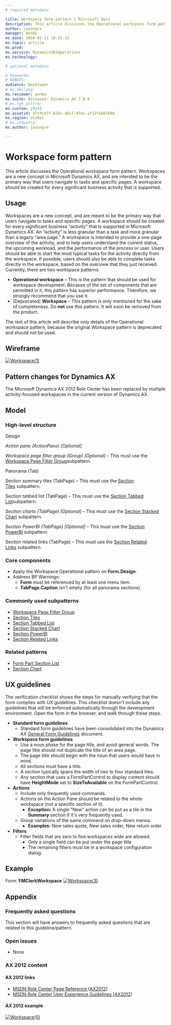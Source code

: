```yaml
---
# required metadata

title: Workspace form pattern | Microsoft Docs
description: This article discusses the Operational workspace form pattern. Workspaces are a new concept in Microsoft Dynamics AX, and are intended to be the primary way that users navigate to tasks and specific pages. A workspace should be created for every significant business activity that is supported.  
author: jasongre
manager: AnnBe
ms.date: 2016-01-11 18:33:33
ms.topic: article
ms.prod: 
ms.service: Dynamics365Operations
ms.technology: 

# optional metadata

# keywords: 
# ROBOTS: 
audience: Developer
# ms.devlang: 
ms.reviewer: annbe
ms.suite: Released- Dynamics AX 7.0.0
# ms.tgt_pltfrm: 
ms.custom: 29151
ms.assetid: 47c0c87f-62bc-48cf-97dc-af12fe66f690
ms.region: Global
# ms.industry: 
ms.author: jasongre

---
```


# Workspace form pattern

This article discusses the Operational workspace form pattern. Workspaces are a new concept in Microsoft Dynamics AX, and are intended to be the primary way that users navigate to tasks and specific pages. A workspace should be created for every significant business activity that is supported.  

Usage
-----

Workspaces are a new concept, and are meant to be the primary way that users navigate to tasks and specific pages. A workspace should be created for every significant business “activity” that is supported in Microsoft Dynamics AX. An “activity” is less granular than a task and more granular than a legacy “area page.” A workspace is intended to provide a one-page overview of the activity, and to help users understand the current status, the upcoming workload, and the performance of the process or user. Users should be able to start the most typical tasks for the activity directly from the workspace. If possible, users should also be able to complete tasks directly in the workspace, based on the overview that they just received. Currently, there are two workspace patterns:

-   **Operational workspace** – This is the pattern that should be used for workspace development. Because of the set of components that are permitted in it, this pattern has superior performance. Therefore, we strongly recommend that you use it.
-   (Deprecated) **Workspace** – This pattern is only mentioned for the sake of completeness. Do **not** use this pattern. It will soon be removed from the product.

The rest of this article will describe only details of the Operational workspace pattern, because the original Workspace pattern is deprecated and should not be used.

## Wireframe
[![Workspace(1)](./media/workspace1.png)](./media/workspace1.png)

## Pattern changes for Dynamics AX
The Microsoft Dynamics AX 2012 Role Center has been replaced by multiple activity-focused workspaces in the current version of Dynamics AX.

## Model
### High-level structure

Design

*Action pane (ActionPane) \[Optional\]*

*Workspace page filter group (Group) \[Optional\]* – This must use the [Workspace Page Filter Group](https://docs.microsoft.com/en-us/dynamics365/operations/dev-itpro/user-interface/workspace-filter-group-subpattern)subpattern.

Panorama (Tab)

Section summary tiles (TabPage) – This must use the [Section Tiles](https://docs.microsoft.com/en-us/dynamics365/operations/dev-itpro/user-interface/section-tiles-subpattern) subpattern.

Section tabbed list (TabPage) – This must use the [Section Tabbed List](https://docs.microsoft.com/en-us/dynamics365/operations/dev-itpro/user-interface/section-tabbed-list-subpattern)subpattern.

*Section charts (TabPage) \[Optional\]* – This must use the [Section Stacked Chart](https://docs.microsoft.com/en-us/dynamics365/operations/dev-itpro/user-interface/section-stacked-chart-subpattern) subpattern.

*Section PowerBI (TabPage) \[Optional\]* – This must use the [Section PowerBI](https://docs.microsoft.com/en-us/dynamics365/operations/dev-itpro/user-interface/section-powerbi-subpattern) subpattern.

Section related links (TabPage) – This must use the [Section Related Links](https://docs.microsoft.com/en-us/dynamics365/operations/dev-itpro/user-interface/section-related-links-subpattern) subpattern.

### Core components

-   Apply the Workspace Operational pattern on **Form.Design**.
-   Address BP Warnings:
    -   **Form** must be referenced by at least one menu item.
    -   **TabPage.Caption** isn't empty (for all panorama sections).

### Commonly used subpatterns

-   [Workspace Page Filter Group ](https://docs.microsoft.com/en-us/dynamics365/operations/dev-itpro/user-interface/workspace-filter-group-subpattern)
-   [Section Tiles](https://docs.microsoft.com/en-us/dynamics365/operations/dev-itpro/user-interface/section-tiles-subpattern)
-   [Section Tabbed List ](https://docs.microsoft.com/en-us/dynamics365/operations/dev-itpro/user-interface/section-tabbed-list-subpattern)
-   [Section Stacked Chart](https://docs.microsoft.com/en-us/dynamics365/operations/dev-itpro/user-interface/section-stacked-chart-subpattern)
-   [Section PowerBI](https://docs.microsoft.com/en-us/dynamics365/operations/dev-itpro/user-interface/section-powerbi-subpattern)
-   [Section Related Links](https://docs.microsoft.com/en-us/dynamics365/operations/dev-itpro/user-interface/section-related-links-subpattern)

### Related patterns

-   [Form Part Section List](https://docs.microsoft.com/en-us/dynamics365/operations/dev-itpro/user-interface/section-list-form-pattern)
-   [Section Chart](https://docs.microsoft.com/en-us/dynamics365/operations/dev-itpro/user-interface/section-chart-form-pattern)

## UX guidelines
The verification checklist shows the steps for manually verifying that the form complies with UX guidelines. This checklist doesn't include any guidelines that will be enforced automatically through the development environment. Open the form in the browser, and walk through these steps.

-   **Standard form guidelines**
    -   Standard form guidelines have been consolidated into the Dynamics AX [General Form Guidelines](https://docs.microsoft.com/en-us/dynamics365/operations/dev-itpro/user-interface/general-form-guidelines) document.
-   **Workspace form guidelines**
    -   Use a noun phase for the page title, and avoid general words. The page title should not duplicate the title of an area page.
    -   The page title should begin with the noun that users would have in mind.
    -   All sections must have a title.
    -   A section typically spans the width of two to four standard tiles.
    -   Any section that uses a FormPartControl to display content should have **HeightMode** set to **SizeToAvailable** on the FormPartControl.
-   **Actions**
    -   Include only frequently used commands.
    -   Actions on the Action Pane should be related to the whole workspace (not a specific section of it).
        -   **Exception:** A single "New" action can be put as a tile in the **Summary** section if it's very frequently used.
    -   Group variations of the same command on drop-down menus.
        -   **Examples:** New sales quote, New sales order, New return order
-   **Filters**
    -   Filter fields that are zero to five workspaces wide are allowed.
        -   Only a single field can be put under the page title
        -   The remaining filters must be in a workspace configuration dialog.

## Example
Form: **FMClerkWorkspace** [![Workspace(3)](./media/workspace3.png)](./media/workspace3.png)

## Appendix
### Frequently asked questions

This section will have answers to frequently asked questions that are related to this guideline/pattern.

### Open issues

-   None

### AX 2012 content

#### AX 2012 links

-   [MSDN Role Center Page Reference \[AX2012\]](http://msdn.microsoft.com/en-us/library/cc558235.aspx)
-   [MSDN Role Center User Experience Guidelines \[AX2012\]](http://msdn.microsoft.com/en-us/library/gg886608.aspx)

#### AX 2012 example

[![Workspace(5)](./media/workspace5.png)](./media/workspace5.png)

